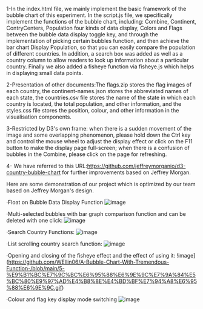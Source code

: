 1-In the index.html file, we mainly implement the basic framework of the bubble chart of this experiment. In the script.js file, we specifically implement the functions of the bubble chart, including: Combine, Continent, ContryCenters, Population four kinds of data display, Colors and Flags between the bubble data display toggle key, and through the implementation of picking certain bubbles function, and then achieve the bar chart Display Population, so that you can easily compare the population of different countries. In addition, a search box was added as well as a country column to allow readers to look up information about a particular country. Finally we also added a fisheye function via fisheye.js which helps in displaying small data points.

2-Presentation of other documents:The flags.zip stores the flag images of each country, the continent-names.json stores the abbreviated names of each state, the countries.csv file stores the name of the state in which each country is located, the total population, and other information, and the styles.css file stores the position, colour, and other information in the visualisation components.

3-Restricted by D3's own frame: when there is a sudden movement of the image and some overlapping phenomenon, please hold down the Ctrl key and control the mouse wheel to adjust the display effect or click on the F11 button to make the display page full-screen; when there is a confusion of bubbles in the Combine, please click on the page for refreshing.

4- We have referred to this URL:https://github.com/jeffreymorganio/d3-country-bubble-chart for further improvements based on Jeffrey Morgan.

Here are some demonstration of our project which is optimized by our team based on Jeffrey Morgan's design.

·Float on Bubble Data Display Function
![image](https://github.com/WEllin06/A-Bubble-Chart-With-Tremendous-Function-/blob/main/1-%E6%B5%AE%E4%BA%8E%E6%B0%94%E6%B3%A1%E6%98%BE%E7%A4%BA%E6%95%B0%E6%8D%AE%E5%8A%9F%E8%83%BD.gif)

·Multi-selected bubbles with bar graph comparison function and can be deleted with one click:
![image](https://github.com/WEllin06/A-Bubble-Chart-With-Tremendous-Function-/blob/main/2-%E5%A4%9A%E9%80%89%E6%B0%94%E6%B3%A1%E4%B8%8E%E5%8F%AF%E6%9F%B1%E7%8A%B6%E5%9B%BE%E5%AF%B9%E6%AF%94%E5%8A%9F%E8%83%BD%E4%B8%94%E5%8F%AF%E4%B8%80%E9%94%AE%E5%88%A0%E9%99%A4%E5%8A%9F%E8%83%BD.gif)

·Search Country Functions:
![image](https://github.com/WEllin06/A-Bubble-Chart-With-Tremendous-Function-/blob/main/4-%E5%88%97%E8%A1%A8%E6%BB%9A%E5%8A%A8%E6%9F%A5%E8%AF%A2%E5%9B%BD%E5%AE%B6%E5%8A%9F%E8%83%BD.gif)

·List scrolling country search function:
![image](https://github.com/WEllin06/A-Bubble-Chart-With-Tremendous-Function-/assets/131169223/0f656b21-c50c-4800-86ae-abe110a9eb14)

·Opening and closing of the fisheye effect and the effect of using it:
!image](https://github.com/WEllin06/A-Bubble-Chart-With-Tremendous-Function-/blob/main/5-%E9%B1%BC%E7%9C%BC%E6%95%88%E6%9E%9C%E7%9A%84%E5%BC%80%E9%97%AD%E4%B8%8E%E4%BD%BF%E7%94%A8%E6%95%88%E6%9E%9C.gif)

·Colour and flag key display mode switching
![image](https://github.com/WEllin06/A-Bubble-Chart-With-Tremendous-Function-/blob/main/6-%E9%A2%9C%E8%89%B2%E4%B8%8E%E5%9B%BD%E6%97%97%E9%94%AE%E7%9A%84%E6%98%BE%E7%A4%BA%E6%A8%A1%E5%BC%8F%E5%88%87%E6%8D%A2.gif)

